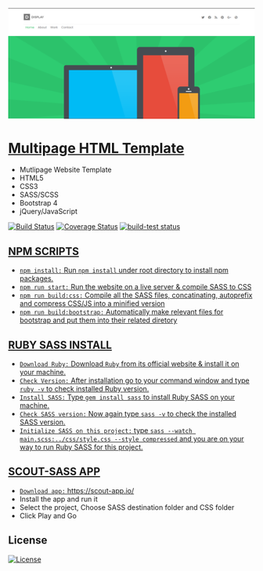 <img src="assets/img/screenshot.png" title="Display">

# <a href="https://display-website.netlify.app/" target="_blank">Multipage HTML Template</a><br>

- Mutlipage Website Template
- HTML5
- CSS3
- SASS/SCSS
- Bootstrap 4
- jQuery/JavaScript

[![Build Status](http://img.shields.io/travis/badges/badgerbadgerbadger.svg?style=flat-square)](https://travis-ci.org/badges/badgerbadgerbadger) [![Coverage Status](http://img.shields.io/coveralls/badges/badgerbadgerbadger.svg?style=flat-square)](https://coveralls.io/r/badges/badgerbadgerbadger) <a href="https://github.com/actions/setup-node/actions?query=workflow%3Abuild-test"><img alt="build-test status" src="https://github.com/actions/setup-node/workflows/build-test/badge.svg">
  
## NPM SCRIPTS

- `npm install:` Run `npm install` under root directory to install npm packages.
- `npm run start:` Run the website on a live server & compile SASS to CSS
- `npm run build:css:` Compile all the SASS files, concatinating, autoprefix and compress CSS/JS into a minified version
- `npm run build:bootstrap:` Automatically make relevant files for bootstrap and put them into their related diretory

## RUBY SASS INSTALL

- `Download Ruby:` Download `Ruby` from its official website & install it on your machine.
- `Check Version:` After installation go to your command window and type `ruby -v` to check installed Ruby version.
- `Install SASS:` Type `gem install sass` to install Ruby SASS on your machine.
- `Check SASS version:` Now again type `sass -v` to check the installed SASS version.
- `Initialize SASS on this project:` type `sass --watch main.scss:../css/style.css --style compressed` and you are on your way to  run Ruby SASS for this project.

## SCOUT-SASS APP
- `Download app:` https://scout-app.io/
- Install the app and run it
- Select the project, Choose SASS destination folder and CSS folder
- Click Play and Go
  
## License

[![License](http://img.shields.io/:license-mit-blue.svg?style=flat-square)](http://badges.mit-license.org)